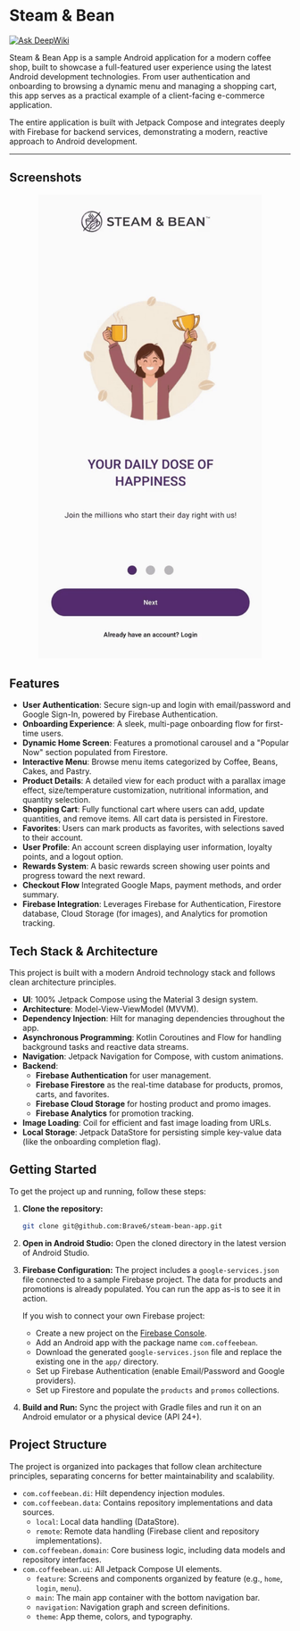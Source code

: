 # Steam & Bean
[![Ask DeepWiki](https://devin.ai/assets/askdeepwiki.png)](https://deepwiki.com/Brave6/Coffee_Bean)

Steam & Bean App is a sample Android application for a modern coffee shop, built to showcase a full-featured user experience using the latest Android development technologies. From user authentication and onboarding to browsing a dynamic menu and managing a shopping cart, this app serves as a practical example of a client-facing e-commerce application.

The entire application is built with Jetpack Compose and integrates deeply with Firebase for backend services, demonstrating a modern, reactive approach to Android development.

---
## Screenshots
<p align="center">
  <img src="assets/gifs/screens_2.gif" alt="Steam & Bean ScreenShot Demo" width="400"/>
</p>


## Features

- **User Authentication**: Secure sign-up and login with email/password and Google Sign-In, powered by Firebase Authentication.
- **Onboarding Experience**: A sleek, multi-page onboarding flow for first-time users.
- **Dynamic Home Screen**: Features a promotional carousel and a "Popular Now" section populated from Firestore.
- **Interactive Menu**: Browse menu items categorized by Coffee, Beans, Cakes, and Pastry.
- **Product Details**: A detailed view for each product with a parallax image effect, size/temperature customization, nutritional information, and quantity selection.
- **Shopping Cart**: Fully functional cart where users can add, update quantities, and remove items. All cart data is persisted in Firestore.
- **Favorites**: Users can mark products as favorites, with selections saved to their account.
- **User Profile**: An account screen displaying user information, loyalty points, and a logout option.
- **Rewards System**: A basic rewards screen showing user points and progress toward the next reward.
- **Checkout Flow** Integrated Google Maps, payment methods, and order summary.
- **Firebase Integration**: Leverages Firebase for Authentication, Firestore database, Cloud Storage (for images), and Analytics for promotion tracking.

## Tech Stack & Architecture

This project is built with a modern Android technology stack and follows clean architecture principles.

- **UI**: 100% Jetpack Compose using the Material 3 design system.
- **Architecture**: Model-View-ViewModel (MVVM).
- **Dependency Injection**: Hilt for managing dependencies throughout the app.
- **Asynchronous Programming**: Kotlin Coroutines and Flow for handling background tasks and reactive data streams.
- **Navigation**: Jetpack Navigation for Compose, with custom animations.
- **Backend**:
  - **Firebase Authentication** for user management.
  - **Firebase Firestore** as the real-time database for products, promos, carts, and favorites.
  - **Firebase Cloud Storage** for hosting product and promo images.
  - **Firebase Analytics** for promotion tracking.
- **Image Loading**: Coil for efficient and fast image loading from URLs.
- **Local Storage**: Jetpack DataStore for persisting simple key-value data (like the onboarding completion flag).

## Getting Started

To get the project up and running, follow these steps:

1.  **Clone the repository:**
    ```bash
    git clone git@github.com:Brave6/steam-bean-app.git
    ```

2.  **Open in Android Studio:**
    Open the cloned directory in the latest version of Android Studio.

3.  **Firebase Configuration:**
    The project includes a `google-services.json` file connected to a sample Firebase project. The data for products and promotions is already populated. You can run the app as-is to see it in action.

    If you wish to connect your own Firebase project:
    - Create a new project on the [Firebase Console](https://console.firebase.google.com/).
    - Add an Android app with the package name `com.coffeebean`.
    - Download the generated `google-services.json` file and replace the existing one in the `app/` directory.
    - Set up Firebase Authentication (enable Email/Password and Google providers).
    - Set up Firestore and populate the `products` and `promos` collections.

4.  **Build and Run:**
    Sync the project with Gradle files and run it on an Android emulator or a physical device (API 24+).

## Project Structure

The project is organized into packages that follow clean architecture principles, separating concerns for better maintainability and scalability.

-   `com.coffeebean.di`: Hilt dependency injection modules.
-   `com.coffeebean.data`: Contains repository implementations and data sources.
    -   `local`: Local data handling (DataStore).
    -   `remote`: Remote data handling (Firebase client and repository implementations).
-   `com.coffeebean.domain`: Core business logic, including data models and repository interfaces.
-   `com.coffeebean.ui`: All Jetpack Compose UI elements.
    -   `feature`: Screens and components organized by feature (e.g., `home`, `login`, `menu`).
    -   `main`: The main app container with the bottom navigation bar.
    -   `navigation`: Navigation graph and screen definitions.
    -   `theme`: App theme, colors, and typography.
